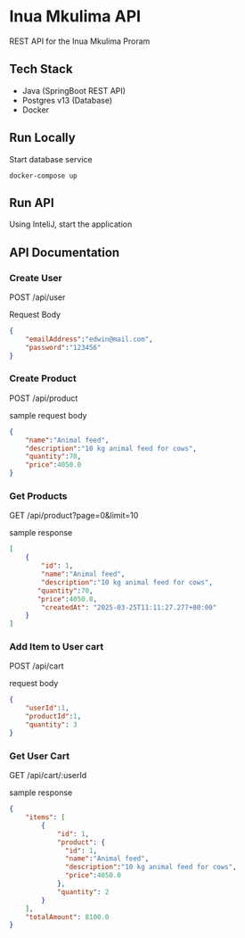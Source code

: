 # Inua Mkulima API

REST API for the Inua Mkulima Proram

## Tech Stack
- Java (SpringBoot REST API)
- Postgres v13 (Database)
- Docker

## Run Locally

Start database service

```
docker-compose up
```

## Run API

Using InteliJ, start the application

## API Documentation

### Create User

POST /api/user

Request Body 

```json
{
    "emailAddress":"edwin@mail.com",
    "password":"123456"
}
```

### Create Product

POST /api/product

sample request body

```json
{
    "name":"Animal feed",
    "description":"10 kg animal feed for cows",
    "quantity":70,
    "price":4050.0
}
```

### Get Products

GET /api/product?page=0&limit=10

sample response

```json
[
    {
        "id": 1,
        "name":"Animal feed",
        "description":"10 kg animal feed for cows",
       "quantity":70,
       "price":4050.0,
        "createdAt": "2025-03-25T11:11:27.277+00:00"
    }
]
```

### Add Item to User cart

POST /api/cart

request body

```json
{
    "userId":1,
    "productId":1,
    "quantity": 3
}
```

### Get User Cart

GET /api/cart/:userId

sample response 
```json
{
    "items": [
        {
            "id": 1,
            "product": {
              "id": 1,
              "name":"Animal feed",
              "description":"10 kg animal feed for cows",
              "price":4050.0
            },
            "quantity": 2
        }
    ],
    "totalAmount": 8100.0
}
```